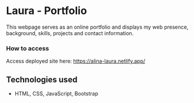 # Laura - Portfolio
This webpage serves as an online portfolio and displays my web presence, background, skills, projects and contact information. 

### How to access

Access deployed site here: https://alina-laura.netlify.app/

## Technologies used

-   HTML, CSS, JavaScript, Bootstrap






